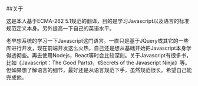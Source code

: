 ##关于

这是本人基于ECMA-262 5.1规范的翻译，目的是学习Javascript以及语言的标准规范定义本身。另外提高一下自己的英语水平。

老早想系统的学习一下Javascript这门语言。一直只是基于JQuery或其它的一些库进行开发，现在前端开发这么火热，自己还是想从基础开始把Javascript本身学得透彻些。再去使用Nodejs，React等时会比较深刻。关于Javascript有很多书，比如《Javascript：The Good Parts》，《Secrets of the Javascript Ninja》等。但如果想了解语言的细节，最好还是从语言规范下手，虽然规范很长。希望自己能完成他。
